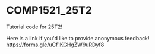 # COMP1521_25T2
Tutorial code for 25T2!

Here is a link if you'd like to provide anonymous feedback!
https://forms.gle/uCf1KGHgZW9uRDyf8
